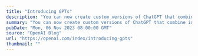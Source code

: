 ```yaml
---
title: "Introducing GPTs"
description: "You can now create custom versions of ChatGPT that combine instructions, extra knowledge, and any combination of skills."
summary: "You can now create custom versions of ChatGPT that combine instructions, extra knowledge, and any combination of skills."
pubDate: "Mon, 06 Nov 2023 08:00:00 GMT"
source: "OpenAI Blog"
url: "https://openai.com/index/introducing-gpts"
thumbnail: ""
---
```


